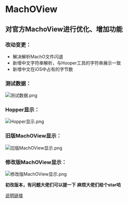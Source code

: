 # MachOView

## 对官方MachoView进行优化、增加功能

### 改动变更：
- 解决解析MachO文件闪退
- 新增中文字符串解析，与Hooper工具的字符串展示一致
- 新增中文在iOS中占有的字节数


### 测试数据：
![测试数据.png](https://upload-images.jianshu.io/upload_images/2094754-6950f9ff8169cd81.png?imageMogr2/auto-orient/strip%7CimageView2/2/w/1240)

### Hopper显示：
![Hopper显示.png](https://upload-images.jianshu.io/upload_images/2094754-a728be8693194d18.png?imageMogr2/auto-orient/strip%7CimageView2/2/w/1240)

### 旧版MachOView显示：
![旧版MachOView显示.png](https://upload-images.jianshu.io/upload_images/2094754-39e8a85e1ba4da52.png?imageMogr2/auto-orient/strip%7CimageView2/2/w/1240)

### 修改版MachOView显示：
![修改版MachOView显示.png](https://upload-images.jianshu.io/upload_images/2094754-74d92a207e9c27e2.png?imageMogr2/auto-orient/strip%7CimageView2/2/w/1240)


**初改版本，有问题大佬们可以提一下**
**麻烦大佬们给个star哈**

[说明链接](https://www.jianshu.com/p/c51a138c932f)


